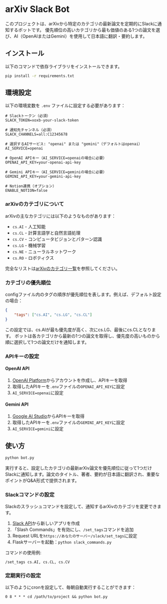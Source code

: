 # arXiv Slack Bot

このプロジェクトは、arXivから特定のカテゴリの最新論文を定期的にSlackに通知するボットです。
優先順位の高いカテゴリから最も価値のある1つの論文を選び、AI（OpenAIまたはGemini）を使用して日本語に翻訳・要約します。

## インストール

以下のコマンドで依存ライブラリをインストールできます。

```bash
pip install -r requirements.txt
```

## 環境設定

以下の環境変数を `.env` ファイルに設定する必要があります：

```
# Slackトークン（必須）
SLACK_TOKEN=xoxb-your-slack-token

# 通知先チャンネル（必須）
SLACK_CHANNELS=all:C12345678

# 選択するAIサービス: "openai" または "gemini"（デフォルトはopenai）
AI_SERVICE=openai

# OpenAI APIキー（AI_SERVICE=openaiの場合に必要）
OPENAI_API_KEY=your-openai-api-key

# Gemini APIキー（AI_SERVICE=geminiの場合に必要）
GEMINI_API_KEY=your-gemini-api-key

# Notion連携（オプション）
ENABLE_NOTION=false
```

### arXivのカテゴリについて

arXivの主なカテゴリには以下のようなものがあります：

- `cs.AI` - 人工知能
- `cs.CL` - 計算言語学と自然言語処理
- `cs.CV` - コンピュータビジョンとパターン認識
- `cs.LG` - 機械学習
- `cs.NE` - ニューラルネットワーク
- `cs.RO` - ロボティクス

完全なリストは[arXivのカテゴリ一覧](https://arxiv.org/category_taxonomy)を参照してください。

### カテゴリの優先順位

configファイル内のタグの順序が優先順位を表します。例えば、デフォルト設定の場合：

```json
{
    "tags": ["cs.AI", "cs.LG", "cs.CL"]
}
```

この設定では、cs.AIが最も優先度が高く、次にcs.LG、最後にcs.CLとなります。
ボットは各カテゴリから最新の1つの論文を取得し、優先度の高いものから順に選択して1つの論文だけを通知します。

### APIキーの設定

#### OpenAI API
1. [OpenAI Platform](https://platform.openai.com/)からアカウントを作成し、APIキーを取得
2. 取得したAPIキーを`.env`ファイルの`OPENAI_API_KEY`に設定
3. `AI_SERVICE=openai`に設定

#### Gemini API
1. [Google AI Studio](https://makersuite.google.com/app/apikey)からAPIキーを取得
2. 取得したAPIキーを`.env`ファイルの`GEMINI_API_KEY`に設定
3. `AI_SERVICE=gemini`に設定

## 使い方

```bash
python bot.py
```

実行すると、設定したカテゴリの最新arXiv論文を優先順位に従って1つだけSlackに通知します。論文のタイトル、著者、要約が日本語に翻訳され、重要なポイントがQ&A形式で提供されます。

### Slackコマンドの設定

Slackのスラッシュコマンドを設定して、通知するarXivのカテゴリを変更できます。

1. [Slack API](https://api.slack.com/apps)から新しいアプリを作成
2. 「Slash Commands」を有効にし、`/set_tags`コマンドを追加
3. Request URLを`https://あなたのサーバー/slack/set_tags`に設定
4. Flaskサーバーを起動：`python slack_commands.py`

コマンドの使用例:
```
/set_tags cs.AI, cs.CL, cs.CV
```

### 定期実行の設定

以下のようにcronを設定して、毎朝自動実行することができます：

```
0 8 * * * cd /path/to/project && python bot.py
```
